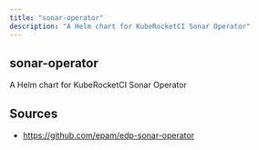 ```yaml
---
title: "sonar-operator"
description: "A Helm chart for KubeRocketCI Sonar Operator"
---
```


## sonar-operator

A Helm chart for KubeRocketCI Sonar Operator

## Sources

- https://github.com/epam/edp-sonar-operator
